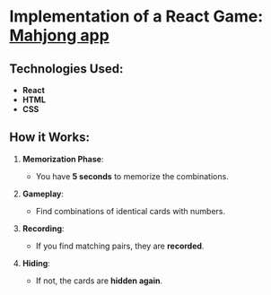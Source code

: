 # Implementation of a React Game: [Mahjong app](https://Slobozhancky.github.io/mahjong-app "")

## Technologies Used:
- **React**
- **HTML**
- **CSS**

## How it Works:

1. **Memorization Phase**:
   - You have **5 seconds** to memorize the combinations.

2. **Gameplay**:
   - Find combinations of identical cards with numbers.
   
3. **Recording**:
   - If you find matching pairs, they are **recorded**.

4. **Hiding**:
   - If not, the cards are **hidden again**.
